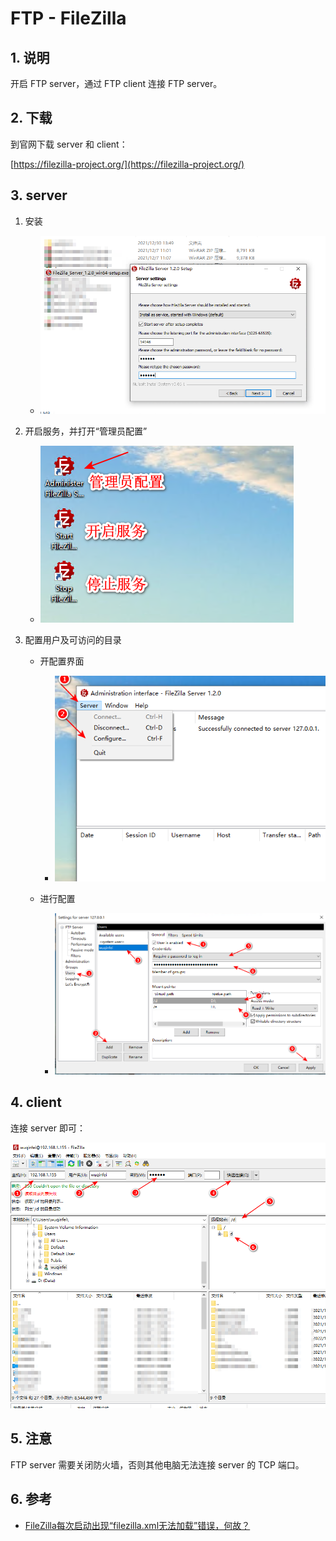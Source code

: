 # FTP - FileZilla

## 1. 说明

开启 FTP server，通过 FTP client 连接 FTP server。

## 2. 下载

到官网下载 server 和 client：

[https://filezilla-project.org/](https://filezilla-project.org/)

## 3. server

1. 安装

    * ![./images/FileZilla_1.png](./images/FileZilla_1.png)

2. 开启服务，并打开“管理员配置”

    * ![./images/FileZilla_2.png](./images/FileZilla_2.png)

3. 配置用户及可访问的目录

    * 开配置界面

        * ![./images/FileZilla_3.png](./images/FileZilla_3.png)

    * 进行配置

        * ![./images/FileZilla_4.png](./images/FileZilla_4.png)

## 4. client

连接 server 即可：

![./images/FileZilla_5.png](./images/FileZilla_5.png)

## 5. 注意

FTP server 需要关闭防火墙，否则其他电脑无法连接 server 的 TCP 端口。

## 6. 参考

* [FileZilla每次启动出现“filezilla.xml无法加载”错误，何故？](https://www.oschina.net/question/140230_65123?sort=time)